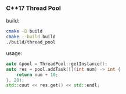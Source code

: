 ### C++17 Thread Pool

build:
```sh
cmake -B build
cmake --build build
./build/thread_pool
```

usage:

```cpp
auto &pool = ThreadPool::getInstance();
auto res = pool.addTask([](int num) -> int {
    return num + 10;
}, 20);
std::cout << res.get() << std::endl;
```